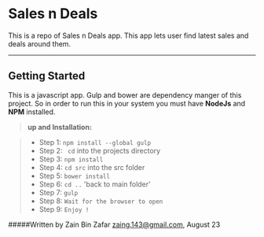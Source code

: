 Sales n Deals
===================


This is a repo of Sales n Deals app. This app lets user find latest sales and deals around them.

----------


Getting Started
-------------

This is a javascript app. Gulp and bower are dependency manger of this project.  So in order to run this in your system you must have **NodeJs** and **NPM** installed.

> **up and Installation:**

> - Step 1:  `npm install --global gulp`
> -  Step 2: ` cd` into the projects directory
> -  Step 3: `npm install`
> -  Step 4: `cd src` into the src folder
> -  Step 5: `bower install`
> -  Step 6: `cd ..` 'back to main folder'
> - Step 7:  `gulp `
> - Step 8:  `Wait for the browser to open `
> - Step 9:  `Enjoy !`

#####Written by Zain Bin Zafar <zaing.143@gmail.com>, August 23